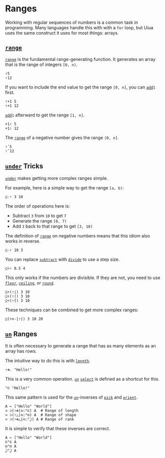 # Ranges

Working with regular sequences of numbers is a common task in programming. Many languages handle this with with a `for` loop, but Uiua uses the same construct it uses for most things: arrays.

## [`range`]()

[`range`]() is the fundamental range-generating function. It generates an array that is the range of integers `[0, n)`.

```uiua
⇡5
⇡12
```

If you want to include the end value to get the range `[0, n]`, you can [`add`]()`1` first.

```uiua
⇡+1 5
⇡+1 12
```

[`add`]()`1` afterward to get the range `[1, n]`.

```uiua
+1⇡ 5
+1⇡ 12
```

The [`range`]() of a negative number gives the range `(0, n]`.
```uiua
⇡¯5
⇡¯12
```

## [`under`]() Tricks

[`under`]() makes getting more complex ranges simple.

For example, here is a simple way to get the range `[a, b)`:

```uiua
⍜-⇡ 3 10
```
The order of operations here is:
- Subtract `3` from `10` to get `7`
- Generate the range `[0, 7)`
- Add `3` back to that range to get `[3, 10)`

The definition of [`range`]() on negative numbers means that this idiom also works in reverse.

```uiua
⍜-⇡ 10 3
```

You can replace [`subtract`]() with [`divide`]() to use a step size.

```uiua
⍜÷⇡ 0.5 4
```

This only works if the numbers are divisible. If they are not, you need to use [`floor`](), [`ceiling`](), or [`round`]().

```uiua
⍜÷(⇡⌊) 3 10
⍜÷(⇡⌈) 3 10
⍜÷(⇡⁅) 3 10
```

These techniques can be combined to get more complex ranges:

```uiua
⍜(÷⊙-|⇡⌈) 3 10 20
```

## [`un`]() Ranges

It is often necessary to generate a range that has as many elements as an array has rows.

The intuitive way to do this is with [`length`]().

```uiua
⇡⧻. "Hello!"
```

This is a very common operation. [`un`]() [`select`]() is defined as a shortcut for this.

```uiua
°⊏ "Hello!"
```

This same pattern is used for the [`un`]()-inverses of [`pick`]() and [`orient`]().

```uiua
A ← ["Hello" "World"]
≍ ⊃(⇡⧻|⊙◌°⊏) A  # Range of length
≍ ⊃(⇡△|⊙◌°⊡) A  # Range of shape
≍ ⊃(⇡⧻△|⊙◌°⤸) A # Range of rank
```

It is simple to verify that these inverses are correct.

```uiua
A ← ["Hello" "World"]
⊏°⊏ A
⊡°⊡ A
⤸°⤸ A
```
